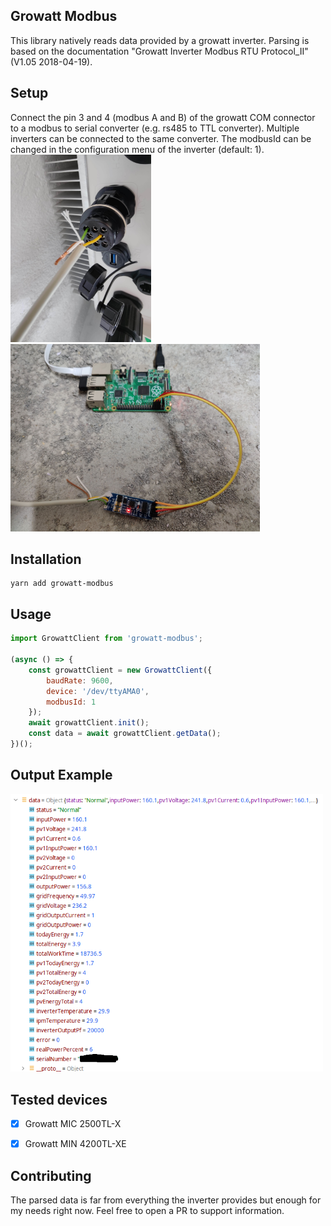 ## Growatt Modbus
This library natively reads data provided by a growatt inverter.
Parsing is based on the documentation "Growatt Inverter Modbus RTU Protocol_II" (V1.05 2018-04-19).


## Setup
Connect the pin 3 and 4 (modbus A and B) of the growatt COM connector to a modbus to serial converter (e.g. rs485 to TTL converter). 
Multiple inverters can be connected to the same converter. 
The modbusId can be changed in the configuration menu of the inverter (default: 1).  
<img src="doc/com.jpg" height="300"/>
<img src="doc/raspberry.jpg" height="300"/>

## Installation
```shell
yarn add growatt-modbus
```


## Usage
```js
import GrowattClient from 'growatt-modbus';

(async () => {
    const growattClient = new GrowattClient({
        baudRate: 9600,
        device: '/dev/ttyAMA0',
        modbusId: 1
    });
    await growattClient.init();
    const data = await growattClient.getData();
})();
```

## Output Example
<img src="doc/output.png" width="500"/>

## Tested devices
- [x] Growatt MIC 2500TL-X
- [x] Growatt MIN 4200TL-XE


## Contributing

The parsed data is far from everything the inverter provides but enough for my needs right now. Feel free to open a PR to support information.
